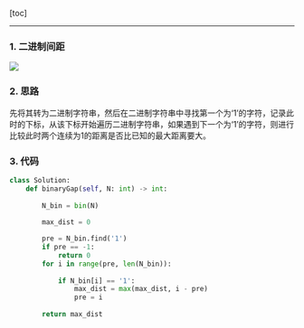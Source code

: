 [toc]

---

### 1. 二进制间距

![](https://i.loli.net/2019/12/29/2CPm8VbgUAGlRqO.jpg)



### 2. 思路

先将其转为二进制字符串，然后在二进制字符串中寻找第一个为‘1’的字符，记录此时的下标，从该下标开始遍历二进制字符串，如果遇到下一个为‘1’的字符，则进行比较此时两个连续为1的距离是否比已知的最大距离要大。

### 3. 代码

```python
class Solution:
    def binaryGap(self, N: int) -> int:
        
        N_bin = bin(N)
        
        max_dist = 0

        pre = N_bin.find('1')
        if pre == -1:
            return 0
        for i in range(pre, len(N_bin)):
            
            if N_bin[i] == '1':
                max_dist = max(max_dist, i - pre)
                pre = i
        
        return max_dist
```



